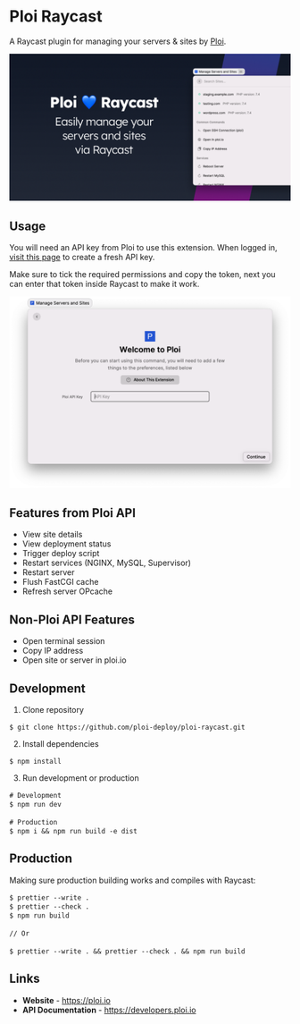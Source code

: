 # Ploi Raycast

A Raycast plugin for managing your servers & sites by [Ploi](https://ploi.io/).

![Banner](screenshots/banner.png)

## Usage

You will need an API key from Ploi to use this extension.
When logged in, [visit this page](https://ploi.io/profile/api-keys) to create a fresh API key.

Make sure to tick the required permissions and copy the token, next you can enter that token inside Raycast to make it work.

![Banner](screenshots/installation.png)

## Features from Ploi API

- View site details
- View deployment status
- Trigger deploy script
- Restart services (NGINX, MySQL, Supervisor)
- Restart server
- Flush FastCGI cache
- Refresh server OPcache

## Non-Ploi API Features

- Open terminal session
- Copy IP address
- Open site or server in ploi.io

## Development

1. Clone repository

```
$ git clone https://github.com/ploi-deploy/ploi-raycast.git
```

2. Install dependencies

```
$ npm install
```

3. Run development or production

```
# Development
$ npm run dev

# Production
$ npm i && npm run build -e dist
```

## Production

Making sure production building works and compiles with Raycast:

```
$ prettier --write .
$ prettier --check .
$ npm run build

// Or

$ prettier --write . && prettier --check . && npm run build
```

## Links

- **Website** - https://ploi.io
- **API Documentation** - https://developers.ploi.io
